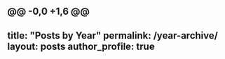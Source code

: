 @@ -0,0 +1,6 @@
---
title: "Posts by Year"
permalink: /year-archive/
layout: posts
author_profile: true
---
